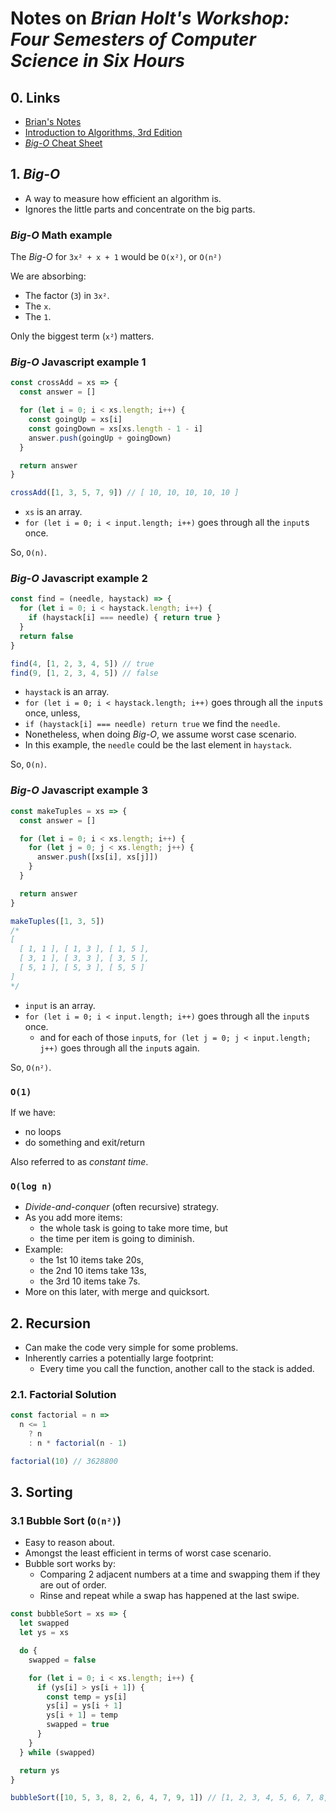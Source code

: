 # Notes on *Brian Holt's Workshop: Four Semesters of Computer Science in Six Hours*

## 0. Links

- [Brian's Notes](http://btholt.github.io/four-semesters-of-cs/)
- [Introduction to Algorithms, 3rd Edition](https://mitpress.mit.edu/books/introduction-algorithms)
- [*Big-O* Cheat Sheet](http://bigOcheatsheet.com)


## 1. *Big-O*

- A way to measure how efficient an algorithm is.
- Ignores the little parts and concentrate on the big parts.

### *Big-O* Math example

The *Big-O* for `3x² + x + 1` would be `O(x²)`, or `O(n²)`

We are absorbing:

- The factor (`3`) in `3x²`.
- The `x`.
- The `1`.

Only the biggest term (`x²`) matters.

### *Big-O* Javascript example 1

``` js
const crossAdd = xs => {
  const answer = []

  for (let i = 0; i < xs.length; i++) {
    const goingUp = xs[i]
    const goingDown = xs[xs.length - 1 - i]
    answer.push(goingUp + goingDown)
  }

  return answer
}

crossAdd([1, 3, 5, 7, 9]) // [ 10, 10, 10, 10, 10 ]
```

- `xs` is an array.
- `for (let i = 0; i < input.length; i++)` goes through all the `input`s once.

So, `O(n)`.

### *Big-O* Javascript example 2

``` js
const find = (needle, haystack) => {
  for (let i = 0; i < haystack.length; i++) {
    if (haystack[i] === needle) { return true }
  }
  return false
}

find(4, [1, 2, 3, 4, 5]) // true
find(9, [1, 2, 3, 4, 5]) // false
```

- `haystack` is an array.
- `for (let i = 0; i < haystack.length; i++)` goes through all the `input`s once, unless,
- `if (haystack[i] === needle) return true` we find the `needle`.
- Nonetheless, when doing *Big-O*, we assume worst case scenario.
- In this example, the `needle` could be the last element in `haystack`.

So, `O(n)`.

### *Big-O* Javascript example 3

``` js
const makeTuples = xs => {
  const answer = []

  for (let i = 0; i < xs.length; i++) {
    for (let j = 0; j < xs.length; j++) {
      answer.push([xs[i], xs[j]])
    }
  }

  return answer
}

makeTuples([1, 3, 5])
/*
[
  [ 1, 1 ], [ 1, 3 ], [ 1, 5 ],
  [ 3, 1 ], [ 3, 3 ], [ 3, 5 ],
  [ 5, 1 ], [ 5, 3 ], [ 5, 5 ]
]
*/
```

- `input` is an array.
- `for (let i = 0; i < input.length; i++)` goes through all the `input`s once.
	- and for each of those `input`s, `for (let j = 0; j < input.length; j++)` goes through all the `input`s again.

So, `O(n²)`.

### `O(1)`

If we have:

- no loops
- do something and exit/return

Also referred to as *constant time*.

### `O(log n)`

- *Divide-and-conquer* (often recursive) strategy.
- As you add more items:
	- the whole task is going to take more time, but
	- the time per item is going to diminish.
- Example:
	- the 1st 10 items take 20s,
	- the 2nd 10 items take 13s,
	- the 3rd 10 items take 7s.
- More on this later, with merge and quicksort.


## 2. Recursion

- Can make the code very simple for some problems.
- Inherently carries a potentially large footprint:
	- Every time you call the function, another call to the stack is added.

### 2.1. Factorial Solution

``` js
const factorial = n =>
  n <= 1
    ? n
    : n * factorial(n - 1)

factorial(10) // 3628800
```


## 3. Sorting

### 3.1 Bubble Sort (`O(n²)`)

- Easy to reason about.
- Amongst the least efficient in terms of worst case scenario.
- Bubble sort works by:
  - Comparing 2 adjacent numbers at a time and swapping them if they are out of order.
  - Rinse and repeat while a swap has happened at the last swipe.

``` js
const bubbleSort = xs => {
  let swapped
  let ys = xs

  do {
    swapped = false

    for (let i = 0; i < xs.length; i++) {
      if (ys[i] > ys[i + 1]) {
        const temp = ys[i]
        ys[i] = ys[i + 1]
        ys[i + 1] = temp
        swapped = true
      }
    }
  } while (swapped)

  return ys
}

bubbleSort([10, 5, 3, 8, 2, 6, 4, 7, 9, 1]) // [1, 2, 3, 4, 5, 6, 7, 8, 9, 10]
```
